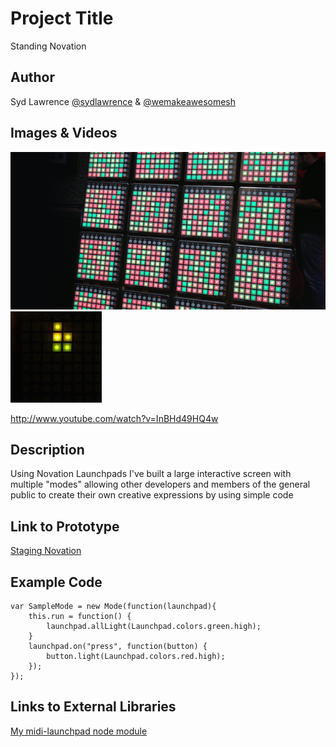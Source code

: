 # Project Title
Standing Novation

## Author
Syd Lawrence [@sydlawrence](http://twitter.com/sydlawrence) & [@wemakeawesomesh](http://twitter.com/wemakeawesomesh)

## Images & Videos
![Cover Image](images/cover.jpg?raw=true "Cover Image")
![Tetris GIF](images/example.gif?raw=true "Tetris GIF")

http://www.youtube.com/watch?v=InBHd49HQ4w

## Description
Using Novation Launchpads I've built a large interactive screen with multiple "modes" allowing other developers and members of the general public to create their own creative expressions by using simple code

## Link to Prototype
[Staging Novation](http://global.novationmusic.com/community/news/standing-novation "Standing Novation blog post")

## Example Code
```
var SampleMode = new Mode(function(launchpad){
    this.run = function() {
        launchpad.allLight(Launchpad.colors.green.high);
    }
    launchpad.on("press", function(button) {
        button.light(Launchpad.colors.red.high);
    });
});
```
## Links to External Libraries
[My midi-launchpad node module](https://github.com/sydlawrence/node-midi-launchpad "node midi-launchpad")

